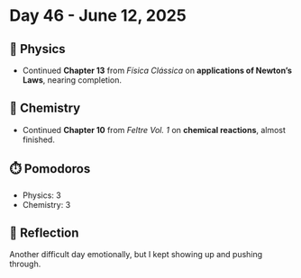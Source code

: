 # Day 46 - June 12, 2025

## 🧲 Physics
- Continued **Chapter 13** from *Física Clássica* on **applications of Newton’s Laws**, nearing completion.

## 🧪 Chemistry
- Continued **Chapter 10** from *Feltre Vol. 1* on **chemical reactions**, almost finished.

## ⏱️ Pomodoros
- Physics: 3
- Chemistry: 3

## 💬 Reflection
Another difficult day emotionally, but I kept showing up and pushing through.
